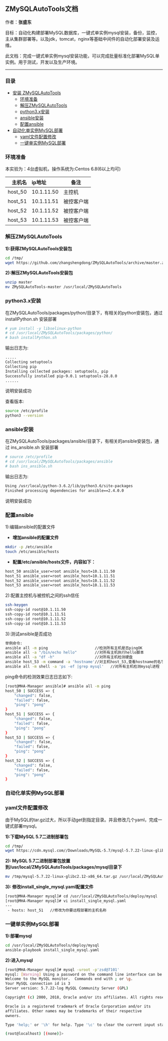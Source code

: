 ## ZMySQLAutoTools文档

作者：**张盛东**

目标：自动化构建部署MySQL数据库，一键式单实例mysql安装，备份，监控，主从集群部署等。以及jdk，tomcat，nginx等基础中间件的自动化部署安装及运维。

此文档：完成一键式单实例mysql安装功能，可以完成批量标准化部署MySQL单实例。用于测试，开发以及生产环境。

---
### 目录
- [安装 ZMySQLAutoTools](#安装ZMySQLAutoTools)
  - [环境准备](#环境准备)
  - [解压ZMySQLAutoTools](#解压ZMySQLAutoTools)
  - [python3.x安装](#python3.x安装)
  - [ansible安装](#ansible安装)
  - [配置ansible](#配置ansible)
-  [自动化单实例MySQL部署](#自动化单实例MySQL部署)
   - [yaml文件配置修改](#yaml文件配置修改)
   - [一键单实例MySQL部署](#一键单实例MySQL部署)

### 环境准备
本实验为：4台虚拟机，操作系统为:Centos 6.8(6以上均可)

   **主机名**     | **ip地址**         | **备注**   |
   ---------------:|:-------------------|--------------|
   host_50           | 10.1.11.50     |主控机    |
   host_51          | 10.1.11.51     |被控客户端   |
   host_52          |10.1.11.52               |被控客户端   |
   host_53          |10.1.11.53               |被控客户端   |


### 解压ZMySQLAutoTools

**1):获得ZMySQLAutoTools安装包**
```bash
cd /tmp/
wget https://github.com/zhangshengdong/ZMySQLAutoTools/archive/master.zip
```
**2):解压ZMySQLAutoTools安装包**
```bash
unzip master
mv ZMySQLAutoTools-master /usr/local/ZMySQLAutoTools
```

### python3.x安装
在ZMySQLAutoTools/packages/python/目录下，有相关的python安装包，通过 installPython.sh 安装部署
```bash
# yum install -y libselinux-python
# cd /usr/local/ZMySQLAutoTools/packages/python/
# bash installPython.sh
```

输出日志为:
```bash
.....
Collecting setuptools
Collecting pip
Installing collected packages: setuptools, pip
Successfully installed pip-9.0.1 setuptools-28.8.0
......
```
说明安装成功

查看版本:
```bash
source /etc/profile
python3 --version
```
### ansible安装
在ZMySQLAutoTools/packages/ansible/目录下，有相关的ansible安装包，通过 ins_ansible.sh 安装部署
```bash
# source /etc/profile
# cd /usr/local/ZMySQLAutoTools/packages/ansible
# bash ins_ansible.sh
```

输出日志为:
```bash
Using /usr/local/python-3.6.2/lib/python3.6/site-packages
Finished processing dependencies for ansible==2.4.0.0
```
说明安装成功

### 配置ansible
1):编辑ansible的配置文件
+ **增加ansible的配置文件**
```bash
mkdir -p /etc/ansible
touch /etc/ansible/hosts
```
+ **配置/etc/ansible/hosts文件，内容如下：**
```bash
host_50 ansible_user=root ansible_host=10.1.11.50
host_51 ansible_user=root ansible_host=10.1.11.51
host_52 ansible_user=root ansible_host=10.1.11.52
host_53 ansible_user=root ansible_host=10.1.11.53
```
2):配置主控机与被控机之间的ssh信任
```bash
ssh-keygen
ssh-copy-id root@10.1.11.50
ssh-copy-id root@10.1.11.51
ssh-copy-id root@10.1.11.52
ssh-copy-id root@10.1.11.53
```
3):测试ansible是否成功
```bash
举例命令:
ansible all -m ping                     //检测所有主机是否pingOK
ansible all -a "/bin/echo hello"        //对所有主机执行hello脚本
ansible all -a "df -h"                  //对所有主机检测硬盘
ansible host_53 -m command -a 'hostname'//对主机host_53,查看hostname的名字
ansible all -m shell -a 'ps -ef |grep mysql'   //对所有主机检测mysql进程
```
ping命令的检测效果日志日志如下:
```bash
[root@MHA-Manager ansible]# ansible all -m ping
host_50 | SUCCESS => {
    "changed": false,
    "failed": false,
    "ping": "pong"
}
host_51 | SUCCESS => {
    "changed": false,
    "failed": false,
    "ping": "pong"
}
host_53 | SUCCESS => {
    "changed": false,
    "failed": false,
    "ping": "pong"
}
host_52 | SUCCESS => {
    "changed": false,
    "failed": false,
    "ping": "pong"
}
```

### 自动化单实例MySQL部署
### yaml文件配置修改
由于MySQL的tar.gz过大，所以手动get到指定目录。并且修改几个yaml，完成一键式部署mysql。

**1):下载MySQL 5.7二进制部署包**
```bash
cd /tmp/
wget https://cdn.mysql.com//Downloads/MySQL-5.7/mysql-5.7.22-linux-glibc2.12-x86_64.tar.gz
```
**2): MySQL 5.7二进制部署包放置到/usr/local/ZMySQLAutoTools/packages/mysql目录下**
```bash
mv /tmp/mysql-5.7.22-linux-glibc2.12-x86_64.tar.gz /usr/local/ZMySQLAutoTools/packages/mysql/
```
**3): 修改install_single_mysql.yaml配置文件**
```bash
[root@MHA-Manager mysql]# cd /usr/local/ZMySQLAutoTools/deploy/mysql
[root@MHA-Manager mysql]# vi install_single_mysql.yaml
---
 - hosts: host_51   //修改为你要远程部署的主机名称
```
### 一键单实例MySQL部署
**1):部署mysql**
```bash
cd /usr/local/ZMySQLAutoTools/deploy/mysql
ansible-playbook install_single_mysql.yaml
```
**2):进入mysql**
```bash
[root@MHA-Manager mysql]# mysql -uroot -p'zsd@7101'
mysql: [Warning] Using a password on the command line interface can be insecure.
Welcome to the MySQL monitor.  Commands end with ; or \g.
Your MySQL connection id is 3
Server version: 5.7.22-log MySQL Community Server (GPL)

Copyright (c) 2000, 2018, Oracle and/or its affiliates. All rights reserved.

Oracle is a registered trademark of Oracle Corporation and/or its
affiliates. Other names may be trademarks of their respective
owners.

Type 'help;' or '\h' for help. Type '\c' to clear the current input statement.

(root@localhost) [(none)]> 
```
